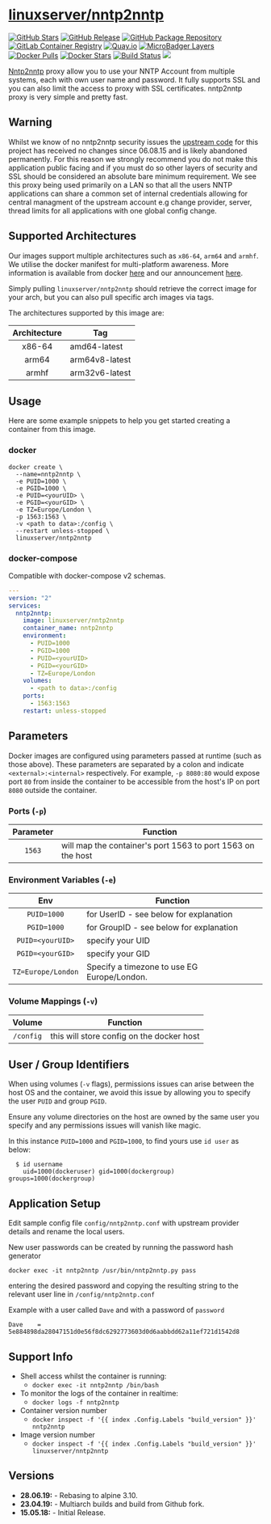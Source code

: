 # [linuxserver/nntp2nntp](https://github.com/linuxserver/docker-nntp2nntp)

[![GitHub Stars](https://img.shields.io/github/stars/linuxserver/docker-nntp2nntp.svg?style=flat-square&color=E68523&logo=github&logoColor=FFFFFF)](https://github.com/linuxserver/docker-nntp2nntp)
[![GitHub Release](https://img.shields.io/github/release/linuxserver/docker-nntp2nntp.svg?style=flat-square&color=E68523&logo=github&logoColor=FFFFFF)](https://github.com/linuxserver/docker-nntp2nntp/releases)
[![GitHub Package Repository](https://img.shields.io/static/v1.svg?style=flat-square&color=E68523&label=linuxserver.io&message=GitHub%20Package&logo=github&logoColor=FFFFFF)](https://github.com/linuxserver/docker-nntp2nntp/packages)
[![GitLab Container Registry](https://img.shields.io/static/v1.svg?style=flat-square&color=E68523&label=linuxserver.io&message=GitLab%20Registry&logo=gitlab&logoColor=FFFFFF)](https://gitlab.com/Linuxserver.io/docker-nntp2nntp/container_registry)
[![Quay.io](https://img.shields.io/static/v1.svg?style=flat-square&color=E68523&label=linuxserver.io&message=Quay.io)](https://quay.io/repository/linuxserver.io/nntp2nntp)
[![MicroBadger Layers](https://img.shields.io/microbadger/layers/linuxserver/nntp2nntp.svg?style=flat-square&color=E68523)](https://microbadger.com/images/linuxserver/nntp2nntp "Get your own version badge on microbadger.com")
[![Docker Pulls](https://img.shields.io/docker/pulls/linuxserver/nntp2nntp.svg?style=flat-square&color=E68523&label=pulls&logo=docker&logoColor=FFFFFF)](https://hub.docker.com/r/linuxserver/nntp2nntp)
[![Docker Stars](https://img.shields.io/docker/stars/linuxserver/nntp2nntp.svg?style=flat-square&color=E68523&label=stars&logo=docker&logoColor=FFFFFF)](https://hub.docker.com/r/linuxserver/nntp2nntp)
[![Build Status](https://ci.linuxserver.io/view/all/job/Docker-Pipeline-Builders/job/docker-nntp2nntp/job/master/badge/icon?style=flat-square)](https://ci.linuxserver.io/job/Docker-Pipeline-Builders/job/docker-nntp2nntp/job/master/)
[![](https://lsio-ci.ams3.digitaloceanspaces.com/linuxserver/nntp2nntp/latest/badge.svg)](https://lsio-ci.ams3.digitaloceanspaces.com/linuxserver/nntp2nntp/latest/index.html)

[Nntp2nntp](https://github.com/linuxserver/nntp2nntp) proxy allow you to use your NNTP Account from multiple systems, each with own user name and password. It fully supports SSL and you can also limit the access to proxy with SSL certificates. nntp2nntp proxy is very simple and pretty fast.
## Warning

Whilst we know of no nntp2nntp security issues the [upstream code](https://github.com/linuxserver/nntp2nntp) for this project has received no changes since 06.08.15 and is likely abandoned permanently.  For this reason we strongly recommend you do not make this application public facing and if you must do so other layers of security and SSL should be considered an absolute bare minimum requirement.  We see this proxy being used primarily on a LAN so that all the users NNTP applications can share a common set of internal credentials allowing for central managment of the upstream account e.g change provider, server, thread limits for all applications with one global config change.


## Supported Architectures

Our images support multiple architectures such as `x86-64`, `arm64` and `armhf`. We utilise the docker manifest for multi-platform awareness. More information is available from docker [here](https://github.com/docker/distribution/blob/master/docs/spec/manifest-v2-2.md#manifest-list) and our announcement [here](https://blog.linuxserver.io/2019/02/21/the-lsio-pipeline-project/).

Simply pulling `linuxserver/nntp2nntp` should retrieve the correct image for your arch, but you can also pull specific arch images via tags.

The architectures supported by this image are:

| Architecture | Tag |
| :----: | --- |
| x86-64 | amd64-latest |
| arm64 | arm64v8-latest |
| armhf | arm32v6-latest |


## Usage

Here are some example snippets to help you get started creating a container from this image.

### docker

```
docker create \
  --name=nntp2nntp \
  -e PUID=1000 \
  -e PGID=1000 \
  -e PUID=<yourUID> \
  -e PGID=<yourGID> \
  -e TZ=Europe/London \
  -p 1563:1563 \
  -v <path to data>:/config \
  --restart unless-stopped \
  linuxserver/nntp2nntp
```


### docker-compose

Compatible with docker-compose v2 schemas.

```yaml
---
version: "2"
services:
  nntp2nntp:
    image: linuxserver/nntp2nntp
    container_name: nntp2nntp
    environment:
      - PUID=1000
      - PGID=1000
      - PUID=<yourUID>
      - PGID=<yourGID>
      - TZ=Europe/London
    volumes:
      - <path to data>:/config
    ports:
      - 1563:1563
    restart: unless-stopped
```

## Parameters

Docker images are configured using parameters passed at runtime (such as those above). These parameters are separated by a colon and indicate `<external>:<internal>` respectively. For example, `-p 8080:80` would expose port `80` from inside the container to be accessible from the host's IP on port `8080` outside the container.

### Ports (`-p`)

| Parameter | Function |
| :----: | --- |
| `1563` | will map the container's port 1563 to port 1563 on the host |


### Environment Variables (`-e`)

| Env | Function |
| :----: | --- |
| `PUID=1000` | for UserID - see below for explanation |
| `PGID=1000` | for GroupID - see below for explanation |
| `PUID=<yourUID>` | specify your UID |
| `PGID=<yourGID>` | specify your GID |
| `TZ=Europe/London` | Specify a timezone to use EG Europe/London. |

### Volume Mappings (`-v`)

| Volume | Function |
| :----: | --- |
| `/config` | this will store config on the docker host |



## User / Group Identifiers

When using volumes (`-v` flags), permissions issues can arise between the host OS and the container, we avoid this issue by allowing you to specify the user `PUID` and group `PGID`.

Ensure any volume directories on the host are owned by the same user you specify and any permissions issues will vanish like magic.

In this instance `PUID=1000` and `PGID=1000`, to find yours use `id user` as below:

```
  $ id username
    uid=1000(dockeruser) gid=1000(dockergroup) groups=1000(dockergroup)
```

## Application Setup

Edit sample config file `config/nntp2nntp.conf` with upstream provider details and rename the local users.

New user passwords can be created by running the password hash generator
```
docker exec -it nntp2nntp /usr/bin/nntp2nntp.py pass
```
entering the desired password and copying the resulting string to the relevant user line in `/config/nntp2nntp.conf`

Example with a user called `Dave` and with a password of `password`
```
Dave    = 5e884898da28047151d0e56f8dc6292773603d0d6aabbdd62a11ef721d1542d8
```



## Support Info

* Shell access whilst the container is running:
  * `docker exec -it nntp2nntp /bin/bash`
* To monitor the logs of the container in realtime:
  * `docker logs -f nntp2nntp`
* Container version number
  * `docker inspect -f '{{ index .Config.Labels "build_version" }}' nntp2nntp`
* Image version number
  * `docker inspect -f '{{ index .Config.Labels "build_version" }}' linuxserver/nntp2nntp`

## Versions

* **28.06.19:** - Rebasing to alpine 3.10.
* **23.04.19:** - Multiarch builds and build from Github fork.
* **15.05.18:** - Initial Release.
